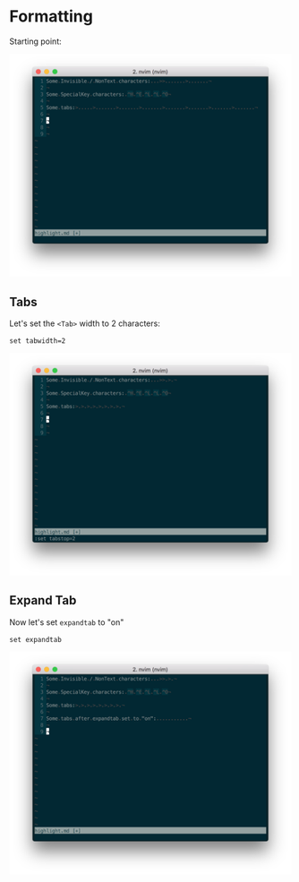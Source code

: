 # Formatting

Starting point:

![Highlight Tabs Default](/screenshots/tabs-start.png)

## Tabs
Let's set the `<Tab>` width to 2 characters:
```
set tabwidth=2
```
![Highlight Tabs tabwidth](/screenshots/tabs-tabwidth.png)


## Expand Tab
Now let's set `expandtab` to "on"
```
set expandtab
```

![Highlight Tabs expandtab](/screenshots/tabs-expandtab.png)
